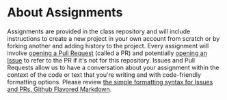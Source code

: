 # About Assignments

Assignments are provided in the class repository and will include instructions to create a new project in your own account from scratch or by forking another and adding history to the project. Every assignment will involve [opening a Pull Request](https://help.github.com/articles/using-pull-requests) (called a PR) and potentially [opening an Issue](https://help.github.com/articles/about-issues) to refer to the PR if it's not for this repository. Issues and Pull Requests allow us to have a conversation about your assignment within the context of the code or text that you're writing and with code-friendly formatting options. Please review [the simple formatting syntax for Issues and PRs, Github Flavored Markdown](https://help.github.com/articles/github-flavored-markdown).
